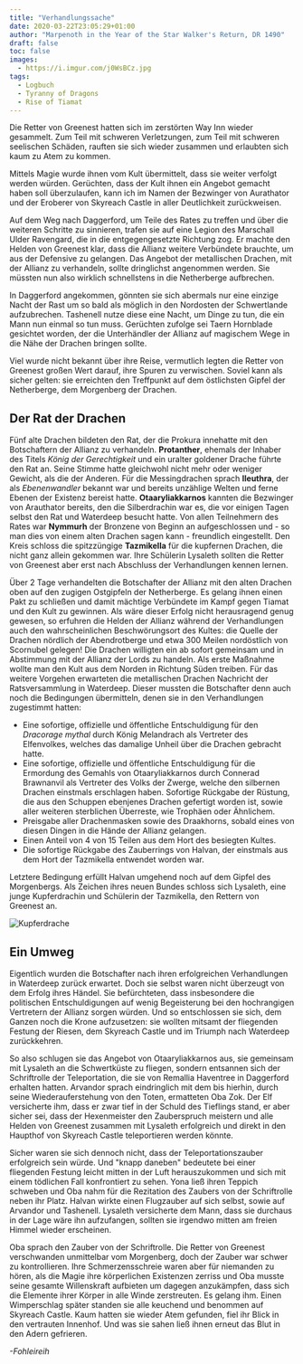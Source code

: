 ```yaml
---
title: "Verhandlungssache"
date: 2020-03-22T23:05:29+01:00
author: "Marpenoth in the Year of the Star Walker's Return, DR 1490"
draft: false
toc: false
images:
  - https://i.imgur.com/j0WsBCz.jpg
tags: 
  - Logbuch
  - Tyranny of Dragons
  - Rise of Tiamat
---
```


Die Retter von Greenest hatten sich im zerstörten Way Inn wieder gesammelt. Zum Teil mit schweren Verletzungen, zum Teil mit schweren seelischen Schäden, rauften sie sich wieder zusammen und erlaubten sich kaum zu Atem zu kommen.

Mittels Magie wurde ihnen vom Kult übermittelt, dass sie weiter verfolgt werden würden. Gerüchten, dass der Kult ihnen ein Angebot gemacht haben soll überzulaufen, kann ich im Namen der Bezwinger von Aurathator und der Eroberer von Skyreach Castle in aller Deutlichkeit zurückweisen.

Auf dem Weg nach Daggerford, um Teile des Rates zu treffen und über die weiteren Schritte zu sinnieren, trafen sie auf eine Legion des Marschall Ulder Ravengard, die in die entgegengesetzte Richtung zog. Er machte den Helden von Greenest klar, dass die Allianz weitere Verbündete brauchte, um aus der Defensive zu gelangen. Das Angebot der metallischen Drachen, mit der Allianz zu verhandeln, sollte dringlichst angenommen werden. Sie müssten nun also wirklich schnellstens in die Netherberge aufbrechen.

In Daggerford angekommen, gönnten sie sich abermals nur eine einzige Nacht der Rast um so bald als möglich in den Nordosten der Schwertlande aufzubrechen. Tashenell nutze diese eine Nacht, um Dinge zu tun, die ein Mann nun einmal so tun muss. Gerüchten zufolge sei Taern Hornblade gesichtet worden, der die Unterhändler der Allianz auf magischem Wege in die Nähe der Drachen bringen sollte.

Viel wurde nicht bekannt über ihre Reise, vermutlich legten die Retter von Greenest großen Wert darauf, ihre Spuren zu verwischen. Soviel kann als sicher gelten: sie erreichten den Treffpunkt auf dem östlichsten Gipfel der Netherberge, dem Morgenberg der Drachen.

## Der Rat der Drachen

Fünf alte Drachen bildeten den Rat, der die Prokura innehatte mit den Botschaftern der Allianz zu verhandeln. __Protanther__, ehemals der Inhaber des Titels _König der Gerechtigkeit_ und ein uralter goldener Drache führte den Rat an. Seine Stimme hatte gleichwohl nicht mehr oder weniger Gewicht, als die der Anderen. Für die Messingdrachen sprach __Ileuthra__, der als _Ebenenwandler_ bekannt war und bereits unzählige Welten und ferne Ebenen der Existenz bereist hatte. __Otaaryliakkarnos__ kannten die Bezwinger von Arauthator bereits, den die Silberdrachin war es, die vor einigen Tagen selbst den Rat und Waterdeep besucht hatte. Von allen Teilnehmern des Rates war __Nymmurh__ der Bronzene von Beginn an aufgeschlossen und  - so man dies von einem alten Drachen sagen kann - freundlich eingestellt. Den Kreis schloss die spitzzüngige __Tazmikella__ für die kupfernen Drachen, die nicht ganz allein gekommen war. Ihre Schülerin Lysaleth sollten die Retter von Greenest aber erst nach Abschluss der Verhandlungen kennen lernen.

Über 2 Tage verhandelten die Botschafter der Allianz mit den alten Drachen oben auf den zugigen Ostgipfeln der Netherberge. Es gelang ihnen einen Pakt zu schließen und damit mächtige Verbündete im Kampf gegen Tiamat und den Kult zu gewinnen. Als wäre dieser Erfolg nicht herausragend genug gewesen, so erfuhren die Helden der Allianz während der Verhandlungen auch den wahrscheinlichen Beschwörungsort des Kultes: die Quelle der Drachen nördlich der  Abendrotberge und etwa 300 Meilen nordöstlich von Scornubel gelegen! Die Drachen willigten ein ab sofort gemeinsam und in Abstimmung mit der Allianz der Lords zu handeln. Als erste Maßnahme wollte man den Kult aus dem Norden in Richtung Süden treiben. Für das weitere Vorgehen erwarteten die metallischen Drachen Nachricht der Ratsversammlung in Waterdeep. Dieser mussten die Botschafter denn auch noch die Bedingungen übermitteln, denen sie in den Verhandlungen zugestimmt hatten:

* Eine sofortige, offizielle und öffentliche Entschuldigung für den _Dracorage mythal_ durch König Melandrach als Vertreter des Elfenvolkes, welches das damalige Unheil über die Drachen gebracht hatte.
*	Eine sofortige, offizielle und öffentliche Entschuldigung für die Ermordung des Gemahls von Otaaryliakkarnos durch Connerad Brawnanvil als Vertreter des Volks der Zwerge, welche den silbernen Drachen einstmals erschlagen haben. Sofortige Rückgabe der Rüstung, die aus den Schuppen ebenjenes Drachen gefertigt worden ist, sowie aller weiteren sterblichen Überreste, wie Trophäen oder Ähnlichem.
* Preisgabe aller Drachenmasken sowie des Draakhorns, sobald eines von diesen Dingen in die Hände der Allianz gelangen.
* Einen Anteil  von 4 von 15 Teilen aus dem Hort des besiegten Kultes.
* Die sofortige Rückgabe des Zauberrings von Halvan, der einstmals aus dem Hort der Tazmikella entwendet worden war.

Letztere Bedingung erfüllt Halvan umgehend noch auf dem Gipfel des Morgenbergs. Als Zeichen ihres neuen Bundes schloss sich Lysaleth, eine junge Kupferdrachin und Schülerin der Tazmikella, den Rettern von Greenest an.

![Kupferdrache](https://i.imgur.com/ueIL3gN.png)

## Ein Umweg

Eigentlich wurden die Botschafter nach ihren erfolgreichen Verhandlungen in Waterdeep zurück erwartet. Doch sie selbst waren nicht überzeugt von dem Erfolg ihres Händel. Sie befürchteten, dass insbesondere die politischen Entschuldigungen auf wenig Begeisterung bei den hochrangigen Vertretern der Allianz sorgen würden. Und so entschlossen sie sich, dem Ganzen noch die Krone aufzusetzen: sie wollten mitsamt der fliegenden Festung der Riesen, dem Skyreach Castle und im Triumph nach Waterdeep zurückkehren.

So also schlugen sie das Angebot von Otaaryliakkarnos aus, sie gemeinsam mit Lysaleth an die Schwertküste zu fliegen, sondern entsannen sich der Schriftrolle der Teleportation, die sie von Remallia Haventree in Daggerford erhalten hatten.  Arvandor sprach eindringlich mit dem bis hierhin, durch seine Wiederauferstehung von den Toten, ermatteten Oba Zok. Der Elf versicherte ihm, dass er zwar tief in der Schuld des Tieflings stand, er aber sicher sei, dass der Hexenmeister den Zauberspruch meistern und alle Helden von Greenest zusammen mit Lysaleth erfolgreich und direkt in den Haupthof von Skyreach Castle teleportieren werden könnte. 

Sicher waren sie sich dennoch nicht, dass der Teleportationszauber erfolgreich sein würde. Und "knapp daneben" bedeutete bei einer fliegenden Festung leicht mitten in der Luft herauszukommen und sich mit einem tödlichen Fall konfrontiert zu sehen. Yona ließ ihren Teppich schweben und Oba nahm für die Rezitation des Zaubers von der Schriftrolle neben ihr Platz. Halvan wirkte einen Flugzauber auf sich selbst, sowie auf Arvandor und Tashenell. Lysaleth versicherte dem Mann, dass sie durchaus in der Lage wäre ihn aufzufangen, sollten sie irgendwo mitten am freien Himmel wieder erscheinen.

Oba sprach den Zauber von der Schriftrolle. Die Retter von Greenest verschwanden unmittelbar vom Morgenberg, doch der Zauber war schwer zu kontrollieren. Ihre Schmerzensschreie waren aber für niemanden zu hören, als die Magie ihre körperlichen Existenzen zerriss und Oba musste seine gesamte Willenskraft aufbieten um dagegen anzukämpfen, dass sich die Elemente ihrer Körper in alle Winde zerstreuten. Es gelang ihm. Einen Wimperschlag später standen sie alle keuchend und benommen auf Skyreach Castle. Kaum hatten sie wieder Atem gefunden, fiel ihr Blick in den vertrauten Innenhof. Und was sie sahen ließ ihnen erneut das Blut in den Adern gefrieren.

_-Fohleireih_

